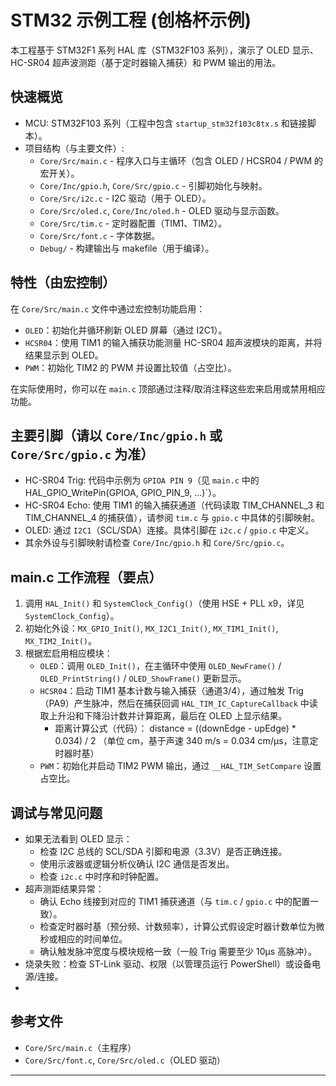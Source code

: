 # STM32 示例工程 (创格杯示例)

本工程基于 STM32F1 系列 HAL 库（STM32F103 系列），演示了 OLED 显示、HC-SR04 超声波测距（基于定时器输入捕获）和 PWM 输出的用法。

## 快速概览

- MCU: STM32F103 系列（工程中包含 `startup_stm32f103c8tx.s` 和链接脚本）。
- 项目结构（与主要文件）:
  - `Core/Src/main.c` - 程序入口与主循环（包含 OLED / HCSR04 / PWM 的宏开关）。
  - `Core/Inc/gpio.h`, `Core/Src/gpio.c` - 引脚初始化与映射。
  - `Core/Src/i2c.c` - I2C 驱动（用于 OLED）。
  - `Core/Src/oled.c`, `Core/Inc/oled.h` - OLED 驱动与显示函数。
  - `Core/Src/tim.c` - 定时器配置（TIM1、TIM2）。
  - `Core/Src/font.c` - 字体数据。
  - `Debug/` - 构建输出与 makefile（用于编译）。

## 特性（由宏控制）

在 `Core/Src/main.c` 文件中通过宏控制功能启用：

- `OLED`：初始化并循环刷新 OLED 屏幕（通过 I2C1）。
- `HCSR04`：使用 TIM1 的输入捕获功能测量 HC-SR04 超声波模块的距离，并将结果显示到 OLED。
- `PWM`：初始化 TIM2 的 PWM 并设置比较值（占空比）。

在实际使用时，你可以在 `main.c` 顶部通过注释/取消注释这些宏来启用或禁用相应功能。

## 主要引脚（请以 `Core/Inc/gpio.h` 或 `Core/Src/gpio.c` 为准）

- HC-SR04 Trig: 代码中示例为 `GPIOA PIN 9`（见 `main.c` 中的 HAL_GPIO_WritePin(GPIOA, GPIO_PIN_9, ...)`）。
- HC-SR04 Echo: 使用 TIM1 的输入捕获通道（代码读取 TIM_CHANNEL_3 和 TIM_CHANNEL_4 的捕获值），请参阅 `tim.c` 与 `gpio.c` 中具体的引脚映射。
- OLED: 通过 `I2C1`（SCL/SDA）连接。具体引脚在 `i2c.c` / `gpio.c` 中定义。
- 其余外设与引脚映射请检查 `Core/Inc/gpio.h` 和 `Core/Src/gpio.c`。

## main.c 工作流程（要点）

1. 调用 `HAL_Init()` 和 `SystemClock_Config()`（使用 HSE + PLL x9，详见 `SystemClock_Config`）。
2. 初始化外设：`MX_GPIO_Init()`, `MX_I2C1_Init()`, `MX_TIM1_Init()`, `MX_TIM2_Init()`。
3. 根据宏启用相应模块：
   - `OLED`：调用 `OLED_Init()`，在主循环中使用 `OLED_NewFrame()` / `OLED_PrintString()` / `OLED_ShowFrame()` 更新显示。
   - `HCSR04`：启动 TIM1 基本计数与输入捕获（通道3/4），通过触发 Trig（PA9）产生脉冲，然后在捕获回调 `HAL_TIM_IC_CaptureCallback` 中读取上升沿和下降沿计数并计算距离，最后在 OLED 上显示结果。
     - 距离计算公式（代码）：
       distance = ((downEdge - upEdge) * 0.034) / 2
       （单位 cm，基于声速 340 m/s = 0.034 cm/μs，注意定时器时基）
   - `PWM`：初始化并启动 TIM2 PWM 输出，通过 `__HAL_TIM_SetCompare` 设置占空比。

## 调试与常见问题

- 如果无法看到 OLED 显示：
  - 检查 I2C 总线的 SCL/SDA 引脚和电源（3.3V）是否正确连接。
  - 使用示波器或逻辑分析仪确认 I2C 通信是否发出。
  - 检查 `i2c.c` 中时序和时钟配置。
- 超声测距结果异常：
  - 确认 Echo 线接到对应的 TIM1 捕获通道（与 `tim.c` / `gpio.c` 中的配置一致）。
  - 检查定时器时基（预分频、计数频率），计算公式假设定时器计数单位为微秒或相应的时间单位。
  - 确认触发脉冲宽度与模块规格一致（一般 Trig 需要至少 10μs 高脉冲）。
- 烧录失败：检查 ST-Link 驱动、权限（以管理员运行 PowerShell）或设备电源/连接。
- 
## 参考文件

- `Core/Src/main.c`（主程序）
- `Core/Src/font.c`, `Core/Src/oled.c`（OLED 驱动）

---
